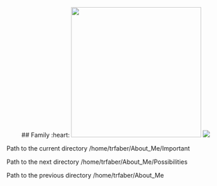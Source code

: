 <center>
##  Family :heart:
<img src="https://scontent-bos5-1.xx.fbcdn.net/v/t39.30808-6/279436536_5207679432604175_8659002793976147409_n.jpg?_nc_cat=108&ccb=1-7&_nc_sid=730e14&_nc_ohc=x5mY90bEB3YAX-3oYHR&_nc_ht=scontent-bos5-1.xx&oh=00_AT8O0klS7DMO8-gf9emDZJJWMIMFJF-_RBskbde-AxgSLA&oe=62A6AA7E" width="300">
<img src="https://scontent-bos5-1.xx.fbcdn.net/v/t1.6435-9/164233073_10218754692203940_7779108327078683403_n.jpg?_nc_cat=108&ccb=1-7&_nc_sid=0debeb&_nc_ohc=b_e2XSCn1FUAX9pbC67&_nc_ht=scontent-bos5-1.xx&oh=00_AT_OWzsSgDIWevp9YJ6wLrR3kRHqdLeh7-T1vquxTBF-2g&oe=62C5CB86" width"300">
</center>

Path to the current directory /home/trfaber/About_Me/Important

Path to the next directory /home/trfaber/About_Me/Possibilities

Path to the previous directory /home/trfaber/About_Me
